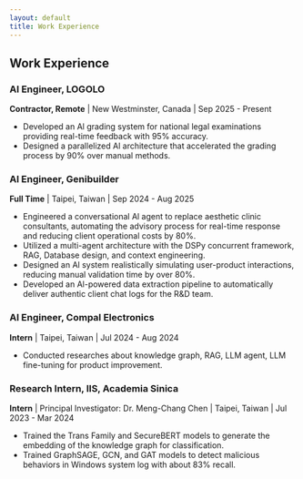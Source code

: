 ```yaml
---
layout: default
title: Work Experience
---
```


## Work Experience

### AI Engineer, LOGOLO

**Contractor, Remote** | New Westminster, Canada | Sep 2025 - Present

- Developed an Al grading system for national legal examinations providing real-time feedback with 95% accuracy.
- Designed a parallelized Al architecture that accelerated the grading process by 90% over manual methods.

### Al Engineer, Genibuilder

**Full Time** | Taipei, Taiwan | Sep 2024 - Aug 2025

- Engineered a conversational Al agent to replace aesthetic clinic consultants, automating the advisory process for real-time response and reducing client operational costs by 80%.
- Utilized a multi-agent architecture with the DSPy concurrent framework, RAG, Database design, and context engineering.
- Designed an Al system realistically simulating user-product interactions, reducing manual validation time by over 80%.
- Developed an Al-powered data extraction pipeline to automatically deliver authentic client chat logs for the R&D team.

### Al Engineer, Compal Electronics

**Intern** | Taipei, Taiwan | Jul 2024 - Aug 2024

- Conducted researches about knowledge graph, RAG, LLM agent, LLM fine-tuning for product improvement.

### Research Intern, IIS, Academia Sinica

**Intern** | Principal Investigator: Dr. Meng-Chang Chen | Taipei, Taiwan | Jul 2023 - Mar 2024

- Trained the Trans Family and SecureBERT models to generate the embedding of the knowledge graph for classification.
- Trained GraphSAGE, GCN, and GAT models to detect malicious behaviors in Windows system log with about 83% recall.

